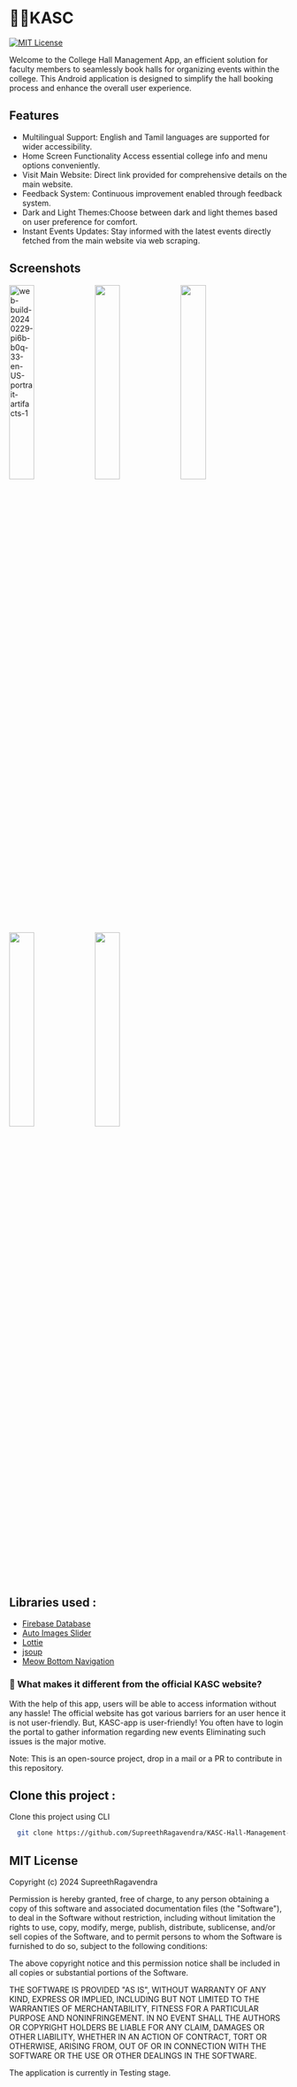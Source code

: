 # 🧑‍🎓KASC

[![MIT License](https://img.shields.io/badge/License-MIT-green.svg)](https://choosealicense.com/licenses/mit/)

Welcome to the College Hall Management App, an efficient solution for faculty members to seamlessly book halls for organizing events within the college. This Android application is designed to simplify the hall booking process and enhance the overall user experience. 

## Features


- Multilingual Support: English and Tamil languages are supported for wider accessibility.
- Home Screen Functionality Access essential college info and menu options conveniently.
- Visit Main Website: Direct link provided for comprehensive details on the main website.
- Feedback System: Continuous improvement enabled through feedback system.
- Dark and Light Themes:Choose between dark and light themes based on user preference for comfort.
- Instant Events Updates: Stay informed with the latest events directly fetched from the main website via web scraping.


## Screenshots

<img src="https://i.ibb.co/Gx1VRFD/web-build-20240229-pi6b-b0q-33-en-US-portrait-artifacts-1.png" alt="web-build-20240229-pi6b-b0q-33-en-US-portrait-artifacts-1" width="30%"></img>
<img src="https://i.ibb.co/f9tYFQ8/web-build-20240229-pi6b-b0q-33-en-US-portrait-artifacts-2.png" width="30%"></img> 
<img src="https://i.ibb.co/FKTdbST/web-build-20240229-pi6b-b0q-33-en-US-portrait-artifacts-3.png" width="30%"></img> 
<img src="https://i.ibb.co/vkL7tPN/8ff305fcb856f982e22e4da585abc9bd.jpg" width="30%"></img> 
<img src="https://i.ibb.co/chgd0mJ/web-build-20240229-hkyl-redfin-30-en-US-portrait-artifacts-4.png" width="30%"></img> 





## Libraries used :

 - [Firebase Database](https://github.com/firebase/firebase-android-sdk) 
 - [Auto Images Slider](https://github.com/smarteist/Android-Image-Slider)
 - [Lottie](https://github.com/airbnb/lottie-android)
 -  [jsoup](https://github.com/jsoup)
- [Meow Bottom Navigation](https://github.com/oneHamidreza/MeowBottomNavigation)
 


### 🥱 What makes it different from the official KASC website?

With the help of this app, users will be able to access information without any hassle! The official website has got various barriers for an user hence it is not user-friendly. But, KASC-app is user-friendly! You often have to login the portal to gather information regarding new events Eliminating such issues is the major motive.

Note: This is an open-source project, drop in a mail or a PR to contribute in this repository.


## Clone this project :

Clone this project using CLI 

```bash
  git clone https://github.com/SupreethRagavendra/KASC-Hall-Management-App.git
```


## MIT License

Copyright (c) 2024 SupreethRagavendra

Permission is hereby granted, free of charge, to any person obtaining a copy
of this software and associated documentation files (the "Software"), to deal
in the Software without restriction, including without limitation the rights
to use, copy, modify, merge, publish, distribute, sublicense, and/or sell
copies of the Software, and to permit persons to whom the Software is
furnished to do so, subject to the following conditions:

The above copyright notice and this permission notice shall be included in all
copies or substantial portions of the Software.

THE SOFTWARE IS PROVIDED "AS IS", WITHOUT WARRANTY OF ANY KIND, EXPRESS OR
IMPLIED, INCLUDING BUT NOT LIMITED TO THE WARRANTIES OF MERCHANTABILITY,
FITNESS FOR A PARTICULAR PURPOSE AND NONINFRINGEMENT. IN NO EVENT SHALL THE
AUTHORS OR COPYRIGHT HOLDERS BE LIABLE FOR ANY CLAIM, DAMAGES OR OTHER
LIABILITY, WHETHER IN AN ACTION OF CONTRACT, TORT OR OTHERWISE, ARISING FROM,
OUT OF OR IN CONNECTION WITH THE SOFTWARE OR THE USE OR OTHER DEALINGS IN THE
SOFTWARE.


The application is currently in Testing stage.
